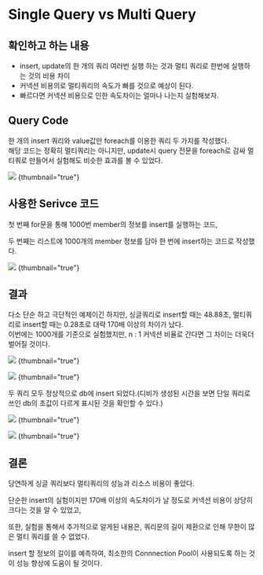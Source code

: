 # Single Query vs Multi Query

## 확인하고 하는 내용 
- insert, update의 한 개의 쿼리 여러번 실행 하는 것과 멀티 쿼리로 한번에 실행하는 것의 비용 차이
- 커넥션 비용의로 멀티쿼리의 속도가 빠를 것으로 예상이 된다.
- 빠르다면 커넥션 비용으로 인한 속도차이는 얼마나 나는지 실험해보자.

## Query Code
한 개의 insert 쿼리와 value값만 foreach를 이용한 쿼리 두 가지를 작성했다.   
해당 코드는 정확히 멀티쿼리는 아니지만, update시 query 전문을 foreach로 감싸 멀티쿼로 만들어서 실험해도 비슷한 효과를 볼 수 있었다.

![](tech-mybatis-multiquery-code.jpg) {thumbnail="true"}

## 사용한 Serivce 코드
첫 번째 for문을 통해 1000번 member의 정보를 insert를 실행하는 코드,  

두 번째는 리스트에 1000개의 member 정보를 담아 한 번에 insert하는 코드로 작성했다.

![](tech-mybatis-iinsert-test-code-.jpg) {thumbnail="true"}

## 결과

다소 단순 하고 극단적인 예제이긴 하지만, 싱글쿼리로 insert할 때는 48.88초, 멀티쿼리로 insert할 때는 0.28초로 대략 170배 이상의 차이가 났다.  
이번에는 1000개를 기준으로 실험했지만, n : 1 커넥션 비율로 간다면 그 차이는 더욱더 벌어질 것이다.

![](tech-mybatis-insert-1000-1-0result.jpg) {thumbnail="true"}

![](tech-mybatis-insert-1-1000-result.jpg) {thumbnail="true"}

두 쿼리 모두 정상적으로 db에 insert 되었다.(디비가 생성된 시간을 보면 단일 쿼리로 쓰인 db의 초값이 다르게 표시된 것을 확인할 수 있다.) 

![](tech-mybatis-insert-1000-1-0result-db.jpg) {thumbnail="true"}

![](tech-mybatis-insert-1-1000-result-db.jpg) {thumbnail="true"}

## 결론
당연하게 싱글 쿼리보다 멀티쿼리의 성능과 리소스 비용이 좋았다.   

단순한 insert의 실험이지만 170배 이상의 속도차이가 날 정도로 커넥션 비용이 상당히 크다는 것을 알 수 있었고,

또한, 실험을 통해서 추가적으로 알게된 내용은, 쿼리문의 길이 제환으로 인해 무한이 많은 멀티 쿼리를 쓸 수 없었다.

insert 할 정보의 길이를 예측하여, 최소한의 Connnection Pool이 사용되도록 하는 것이 성능 향상에 도움이 될 것이다.
